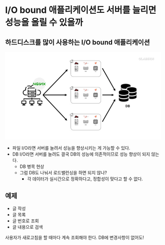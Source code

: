 # I/O bound 애플리케이션도 서버를 늘리면 성능을 올릴 수 있을까

## 하드디스크를 많이 사용하는 I/O bound 애플리케이션

![](../../.gitbook/assets/backend-system-practice/04/1920xauto.webp)

- 파일 I/O라면 서버를 늘려서 성능을 향상시키는 게 가능할 수 있다.
- DB I/O라면 서버를 늘려도 결국 DB의 성능에 의존적이므로 성능 향상이 되지 않는다.
    - DB 병목 현상
    - 그럼 DB도 나눠서 로드밸런싱을 하면 되지 않나?
        - 각 데이터가 실시간으로 정확하다고, 정합성이 맞다고 할 수 없다.

## 예제

- 글 작성
- 글 목록
- 글 번호로 조회
- 글 내용으로 검색

사용자가 새로고침을 할 때마다 계속 조회해야 한다. DB에 변경사항이 없어도!